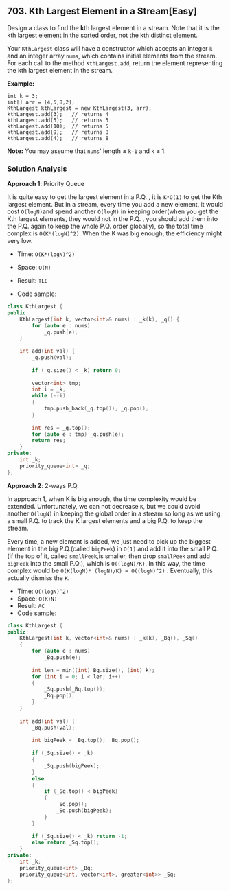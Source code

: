 ## 703. Kth Largest Element in a Stream[Easy]

Design a class to find the **k**th largest element in a stream. Note that it is the kth largest element in the sorted order, not the kth distinct element.

Your `KthLargest` class will have a constructor which accepts an integer `k` and an integer array `nums`, which contains initial elements from the stream. For each call to the method `KthLargest.add`, return the element representing the kth largest element in the stream.

**Example:**

```
int k = 3;
int[] arr = [4,5,8,2];
KthLargest kthLargest = new KthLargest(3, arr);
kthLargest.add(3);   // returns 4
kthLargest.add(5);   // returns 5
kthLargest.add(10);  // returns 5
kthLargest.add(9);   // returns 8
kthLargest.add(4);   // returns 8
```

**Note:** 
 You may assume that `nums`' length ≥ `k-1` and `k` ≥ 1.



### Solution Analysis

**Approach 1**: Priority Queue

It is quite easy to get the largest element in a P.Q. , it is `K*O(1)` to get the Kth largest element. But in a stream, every time you add a new element, it would cost `O(logN)`and spend another `O(logN)` in keeping order(when you get the Kth largest elements, they would not in the P.Q. , you should add them into the P.Q. again to keep the whole P.Q. order globally), so the total time complex is `O(K*(logN)^2)`. When the K was big enough, the efficiency might very low.

-   Time: `O(K*(logN)^2)`

-   Space: `O(N)`
-   Result: `TLE`
-   Code sample:

```c++
class KthLargest {
public:
    KthLargest(int k, vector<int>& nums) : _k(k), _q() {
        for (auto e : nums)
            _q.push(e);
    }
    
    int add(int val) {
        _q.push(val);
        
        if (_q.size() < _k) return 0;
        
        vector<int> tmp;            
        int i = _k;
        while (--i)
        {
            tmp.push_back(_q.top()); _q.pop();
        }
        
        int res = _q.top();
        for (auto e : tmp) _q.push(e);
        return res;
    }
private:
    int _k;
    priority_queue<int> _q;
};
```



**Approach 2**: 2-ways P.Q.

In approach 1, when K is big enough, the time complexity would be extended. Unfortunately, we can not decrease `K`, but we could avoid another `O(logN)` in keeping the global order in a stream so long as we using a small P.Q. to track the K largest elements and a big P.Q. to keep the stream.

Every time, a new element is added, we just need to pick up the biggest element in the big P.Q.(called `bigPeek`) in `O(1)` and add it into the small P.Q.(if the top of it, called `smallPeek`,is smaller, then drop `smallPeek` and add `bigPeek` into the small P.Q.), which is `O((logN)/K)`. In this way, the time complex would be `O(K(logN)* (logN)/K) = O((logN)^2)` . Eventually, this actually dismiss the `K`.

-   Time: `O((logN)^2)`
-   Space: `O(K+N)`
-   Result: `AC`
-   Code sample:

```c++
class KthLargest {
public:
    KthLargest(int k, vector<int>& nums) : _k(k), _Bq(), _Sq() 
    {
        for (auto e : nums)
            _Bq.push(e);
        
        int len = min((int)_Bq.size(), (int)_k);
        for (int i = 0; i < len; i++)
        {
            _Sq.push(_Bq.top());
            _Bq.pop();
        }
    }
    
    int add(int val) {
        _Bq.push(val);
        
        int bigPeek = _Bq.top(); _Bq.pop();
        
        if (_Sq.size() < _k)
        {
            _Sq.push(bigPeek);
        }
        else
        {
            if (_Sq.top() < bigPeek)
            {
                _Sq.pop();
                _Sq.push(bigPeek);
            }
        }        
        
        if (_Sq.size() < _k) return -1;
        else return _Sq.top();       
    }
private:
    int _k;    
    priority_queue<int> _Bq;
    priority_queue<int, vector<int>, greater<int>> _Sq;
};
```

